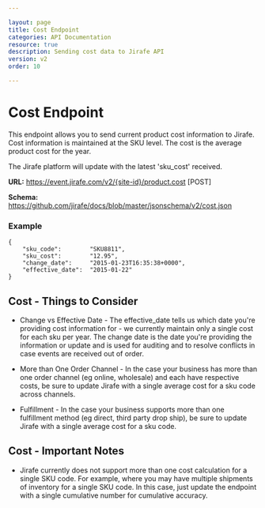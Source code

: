 ```yaml
---

layout: page
title: Cost Endpoint
categories: API Documentation
resource: true
description: Sending cost data to Jirafe API
version: v2
order: 10

---
```


# Cost Endpoint

This endpoint allows you to send current product cost information to Jirafe.  Cost information is maintained at the SKU level.  The cost is the average product cost for the year.

The Jirafe platform will update with the latest 'sku_cost' received.

**URL:** https://event.jirafe.com/v2/{site-id}/product.cost [POST]

**Schema:** https://github.com/jirafe/docs/blob/master/jsonschema/v2/cost.json

### Example

```
{
    "sku_code":        "SKU8811",
    "sku_cost":        "12.95",
    "change_date":     "2015-01-23T16:35:38+0000",
    "effective_date":  "2015-01-22"
}
```

## Cost - Things to Consider

* Change vs Effective Date - The effective_date tells us which date you're providing cost information for - we currently maintain only a single cost for each sku per year.  The change date is the date you're providing the information or update and is used for auditing and to resolve conflicts in case events are received out of order.

* More than One Order Channel - In the case your business has more than one order channel (eg online, wholesale) and each have respective costs, be sure to update Jirafe with a single average cost for a sku code across channels.

* Fulfillment - In the case your business supports more than one fulfillment method (eg direct, third party drop ship), be sure to update Jirafe with a single average cost for a sku code.

## Cost - Important Notes
* Jirafe currently does not support more than one cost calculation for a single SKU code.  For example, where you may have multiple shipments of inventory for a single SKU code.  In this case, just update the endpoint with a single cumulative number for cumulative accuracy.
